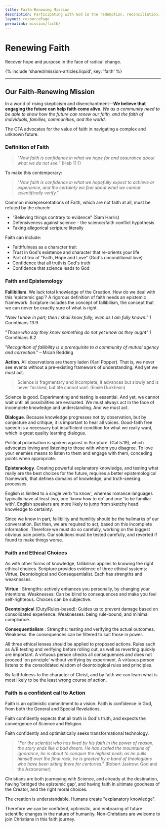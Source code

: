 ```yaml
---
title: Faith-Renewing Mission
description: Participating with God in the redemption, reconciliation, and renewal of the world.
layout: resourcePage
permalink: mission/faith/
---
```


# Renewing Faith

Recover hope and purpose in the face of radical change.

{% include 'shared/mission-articles.liquid', key: 'faith' %}

---

## Our Faith-Renewing Mission

In a world of rising skepticism and disenchantment—**We believe that engaging the future can help faith come alive**. _We as a community need to be able to show how the future can renew our faith, and the faith of individuals, families, communities, and the world_.

The CTA advocates for the value of faith in navigating a complex and unknown future. 

### Definition of Faith

> "_Now faith is confidence in what we hope for and assurance about what we do not see."_ (Heb 11:1)

To make this contemporary:

> "_Now faith is confidence in what we hopefully expect to achieve or experience, and the certainty we feel about what we cannot scientifically verify."_

Common misrepresentations of Faith, which are not faith at all, must be refuted by the church:

- "Believing things contrary to evidence" (Sam Harris)
- Defensiveness against science – the science/faith conflict hypothesis
- Taking allegorical scripture literally

Faith can include:

- Faithfulness as a character trait
- Trust in God's existence and character that re-orients your life
- Part of trio of "Faith, Hope and Love" (God's unconditional love)
- Confidence that all truth is God's truth
- Confidence that science leads to God

### Faith and Epistemology

**Fallibilism**. We lack total knowledge of the Creation. How do we deal with this 'epistemic gap'? A rigorous definition of faith needs an epistemic framework. Scripture includes the concept of fallibilism, the concept that we can never be exactly sure of what is right.

"_Now I know in part; then I shall know fully, even as I am fully known."_ 1 Corinthians 13:9

"_Those who say they know something do not yet know as they ought"_ 1 Corinthians 8:2

"_Recognition of fallibility is a prerequisite to a community of mutual agency and correction_." – Micah Redding

**Action**. All observations are theory laden (Karl Popper). That is, we never see events without a pre-existing framework of understanding. And yet we must act.

> Science is fragmentary and incomplete; it advances but slowly and is never finished; but life cannot wait. (Emile Durkheim)

Science is good. Experimenting and testing is essential. And yet, we cannot wait until all possibilities are evaluated. We must always act in the face of incomplete knowledge and understanding. And we must act.

**Dialogue**. Because knowledge progresses not by observation, but by conjecture and critique, it is important to hear all voices. Good-faith free speech is a necessary but insufficient condition for what we really want, which is great quality learning dialogue.

Political polarisation is spoken against in Scripture. (Gal 5:19), which advocates loving and listening to those with whom you disagree. To love your enemies means to listen to them and engage with them, conceding points when appropriate.

**Epistemology**. Creating powerful explanatory knowledge, and testing what really are the best choices for the future, requires a better epistemological framework, that defines domains of knowledge, and truth-seeking processes. 

English is limited to a single verb 'to know', whereas romance languages typically have at least two, one 'know how to do' and one 'to be familiar with'. English speakers are more likely to jump from sketchy head knowledge to certainty.

Since we know in part, fallibility and humility should be the hallmarks of our conversation. But then, we are required to act, based on this incomplete information. Therefore we must do so carefully, working on the biggest obvious pain points. Our solutions must be tested carefully, and reverted if found to make things worse.

### Faith and Ethical Choices

As with other forms of knowledge, fallibilism applies to knowing the right ethical choices. Scripture provides evidence of three ethical systems: Virtue, Deontological and Consequentialist. Each has strengths and weaknesses.

**Virtue** : Strengths: actively enhances you personally, by changing your intentions. Weaknesses: Can be blind to consequences and make you feel self-righteous. Choices can be subjective.

**Deontological** (Duty/Rules-based): Guides us to prevent damage based on consolidated experience. Weaknesses: being rule-bound, and minimal compliance.

**Consequentialism** : Strengths: testing and verifying the actual outcomes. Weakness: the consequences can be filtered to suit those in power.

All three ethical lenses should be applied to proposed actions. Rules such as A/B testing and verifying before rolling out, as well as reverting quickly are important. A virtuous person checks all consequences and does not proceed 'on principle' without verifying by experiment. A virtuous person listens to the consolidated wisdom of deontological rules and principles.

By faithfulness to the character of Christ, and by faith we can learn what is most likely to be the least wrong course of action.

### Faith is a confident call to Action

Faith is an optimistic commitment to a vision. Faith is confidence in God, from both the General and Special Revelations.

Faith confidently expects that all truth is God's truth, and expects the convergence of Science and Religion.

Faith confidently and optimistically seeks transformational technology.

> "_For the scientist who has lived by his faith in the power of reason, the story ends like a bad dream. He has scaled the mountains of ignorance, he is about to conquer the highest peak; as he pulls himself over the final rock, he is greeted by a band of theologians who have been sitting there for centuries_." (Robert Jastrow, God and the Astronomer)

Christians are both journeying with Science, and already at the destination, having 'bridged the epistemic gap', and having faith in ultimate goodness of the Creator, and the right moral choices.

The creation is understandable. Humans create "explanatory knowledge".

Therefore we can be confident, optimistic, and embracing of future scientific changes in the nature of humanity. Non-Christians are welcome to join Christians in this faith journey.
